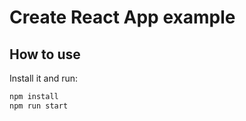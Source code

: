 # Create React App example

## How to use


Install it and run:

```bash
npm install
npm run start
```
